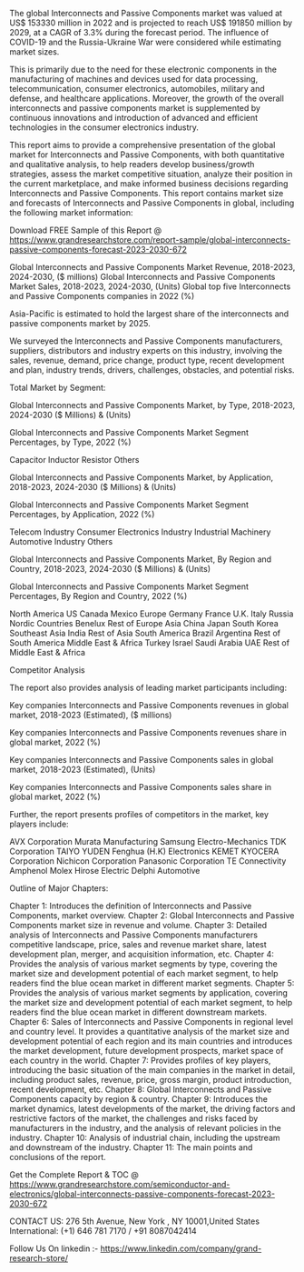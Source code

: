 
The global Interconnects and Passive Components market was valued at US$ 153330 million in 2022 and is projected to reach US$ 191850 million by 2029, at a CAGR of 3.3% during the forecast period. The influence of COVID-19 and the Russia-Ukraine War were considered while estimating market sizes.

This is primarily due to the need for these electronic components in the manufacturing of machines and devices used for data processing, telecommunication, consumer electronics, automobiles, military and defense, and healthcare applications. Moreover, the growth of the overall interconnects and passive components market is supplemented by continuous innovations and introduction of advanced and efficient technologies in the consumer electronics industry.

This report aims to provide a comprehensive presentation of the global market for Interconnects and Passive Components, with both quantitative and qualitative analysis, to help readers develop business/growth strategies, assess the market competitive situation, analyze their position in the current marketplace, and make informed business decisions regarding Interconnects and Passive Components. This report contains market size and forecasts of Interconnects and Passive Components in global, including the following market information:

Download FREE Sample of this Report @ https://www.grandresearchstore.com/report-sample/global-interconnects-passive-components-forecast-2023-2030-672

Global Interconnects and Passive Components Market Revenue, 2018-2023, 2024-2030, ($ millions)
Global Interconnects and Passive Components Market Sales, 2018-2023, 2024-2030, (Units)
Global top five Interconnects and Passive Components companies in 2022 (%)

Asia-Pacific is estimated to hold the largest share of the interconnects and passive components market by 2025.

We surveyed the Interconnects and Passive Components manufacturers, suppliers, distributors and industry experts on this industry, involving the sales, revenue, demand, price change, product type, recent development and plan, industry trends, drivers, challenges, obstacles, and potential risks.

Total Market by Segment:

Global Interconnects and Passive Components Market, by Type, 2018-2023, 2024-2030 ($ Millions) & (Units)

Global Interconnects and Passive Components Market Segment Percentages, by Type, 2022 (%)

Capacitor
Inductor
Resistor
Others

Global Interconnects and Passive Components Market, by Application, 2018-2023, 2024-2030 ($ Millions) & (Units)

Global Interconnects and Passive Components Market Segment Percentages, by Application, 2022 (%)

Telecom Industry
Consumer Electronics Industry
Industrial Machinery
Automotive Industry
Others

Global Interconnects and Passive Components Market, By Region and Country, 2018-2023, 2024-2030 ($ Millions) & (Units)

Global Interconnects and Passive Components Market Segment Percentages, By Region and Country, 2022 (%)

North America
US
Canada
Mexico
Europe
Germany
France
U.K.
Italy
Russia
Nordic Countries
Benelux
Rest of Europe
Asia
China
Japan
South Korea
Southeast Asia
India
Rest of Asia
South America
Brazil
Argentina
Rest of South America
Middle East & Africa
Turkey
Israel
Saudi Arabia
UAE
Rest of Middle East & Africa

Competitor Analysis

The report also provides analysis of leading market participants including:

Key companies Interconnects and Passive Components revenues in global market, 2018-2023 (Estimated), ($ millions)

Key companies Interconnects and Passive Components revenues share in global market, 2022 (%)

Key companies Interconnects and Passive Components sales in global market, 2018-2023 (Estimated), (Units)

Key companies Interconnects and Passive Components sales share in global market, 2022 (%)

Further, the report presents profiles of competitors in the market, key players include:

AVX Corporation
Murata Manufacturing
Samsung Electro-Mechanics
TDK Corporation
TAIYO YUDEN
Fenghua (H.K) Electronics
KEMET
KYOCERA Corporation
Nichicon Corporation
Panasonic Corporation
TE Connectivity
Amphenol
Molex
Hirose Electric
Delphi Automotive

Outline of Major Chapters:

Chapter 1: Introduces the definition of Interconnects and Passive Components, market overview.
Chapter 2: Global Interconnects and Passive Components market size in revenue and volume.
Chapter 3: Detailed analysis of Interconnects and Passive Components manufacturers competitive landscape, price, sales and revenue market share, latest development plan, merger, and acquisition information, etc.
Chapter 4: Provides the analysis of various market segments by type, covering the market size and development potential of each market segment, to help readers find the blue ocean market in different market segments.
Chapter 5: Provides the analysis of various market segments by application, covering the market size and development potential of each market segment, to help readers find the blue ocean market in different downstream markets.
Chapter 6: Sales of Interconnects and Passive Components in regional level and country level. It provides a quantitative analysis of the market size and development potential of each region and its main countries and introduces the market development, future development prospects, market space of each country in the world.
Chapter 7: Provides profiles of key players, introducing the basic situation of the main companies in the market in detail, including product sales, revenue, price, gross margin, product introduction, recent development, etc.
Chapter 8: Global Interconnects and Passive Components capacity by region & country.
Chapter 9: Introduces the market dynamics, latest developments of the market, the driving factors and restrictive factors of the market, the challenges and risks faced by manufacturers in the industry, and the analysis of relevant policies in the industry.
Chapter 10: Analysis of industrial chain, including the upstream and downstream of the industry.
Chapter 11: The main points and conclusions of the report.

Get the Complete Report & TOC @ https://www.grandresearchstore.com/semiconductor-and-electronics/global-interconnects-passive-components-forecast-2023-2030-672

CONTACT US:
276 5th Avenue, New York , NY 10001,United States
International: (+1) 646 781 7170 / +91 8087042414

Follow Us On linkedin :- https://www.linkedin.com/company/grand-research-store/
